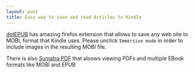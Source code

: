 ```yaml
---
layout: post
title: Easy way to save and read Articles to Kindle
---
```


[dotEPUB](http://dotepub.com/) has amazing firefox extension that allows to save any
web site to MOBI, format that Kindle uses. Please unclick `Immersive mode` in order to
include images in the resulting MOBI file.

There is also [Sumatra PDF](http://blog.kowalczyk.info/software/sumatrapdf/free-pdf-reader.html)
that aloows viewing PDFs and multiple EBook formats like MOBI and EPUB